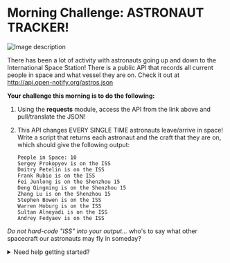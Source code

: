 # Morning Challenge: ASTRONAUT TRACKER!

![Image description](https://media1.tenor.com/images/c2e16afc6bff5a5ec0f027f1cc209649/tenor.gif?itemid=15935992)

There has been a lot of activity with astronauts going up and down to the International Space Station! There is a public API that records all current people in space and what vessel they are on. Check it out at http://api.open-notify.org/astros.json

**Your challenge this morning is to do the following:**

1. Using the **requests** module, access the API from the link above and pull/translate the JSON!

0. This API changes EVERY SINGLE TIME astronauts leave/arrive in space! Write a script that returns each astronaut and the craft that they are on, which should give the following output:
    
    ```
    People in Space: 10
    Sergey Prokopyev is on the ISS
    Dmitry Petelin is on the ISS
    Frank Rubio is on the ISS
    Fei Junlong is on the Shenzhou 15
    Deng Qingming is on the Shenzhou 15
    Zhang Lu is on the Shenzhou 15
    Stephen Bowen is on the ISS
    Warren Hoburg is on the ISS
    Sultan Alneyadi is on the ISS
    Andrey Fedyaev is on the ISS
    ```

*Do not hard-code "ISS" into your output...* who's to say what other spacecraft our astronauts may fly in someday?

<details>
<summary>Need help getting started?</summary>
<br>
    
```python
#!/usr/bin/python3

import requests
  
URL= "http://api.open-notify.org/astros.json"
def main():
    # requests.get() sends GET request to the URL
    # .json() strips JSON off the response and translates into Python!
    resp= requests.get(URL).json()
    
main()

</details>



